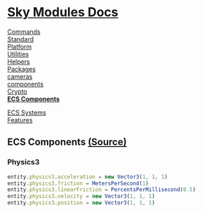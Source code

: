 <!--- This ECS Components was auto-generated using "pnpm exec sky readme" --> 

# [Sky Modules Docs](../README.md)

[Commands](..%2F%5Fcommands%2FREADME.md)   
[Standard](..%2Fstandard%2FREADME.md)   
[Platform](..%2Fplatform%2FREADME.md)   
[Utilities](..%2Futilities%2FREADME.md)   
[Helpers](..%2Fhelpers%2FREADME.md)   
[Packages](..%2Fpkgs%2FREADME.md)   
[cameras](..%2Fcameras%2FREADME.md)   
[components](..%2Fcomponents%2FREADME.md)   
[Crypto](..%2Fcrypto%2FREADME.md)   
**[ECS Components](..%2Fecs-components%2FREADME.md)**   
  
[ECS Systems](..%2Fecs-systems%2FREADME.md)   
[Features](..%2Ffeatures%2FREADME.md)   

## ECS Components [(Source)](..%2Fecs-components%2F)

  
### Physics3

```ts
entity.physics3.acceleration = new Vector3(1, 1, 1)
entity.physics3.friction = MetersPerSecond(1)
entity.physics3.linearFriction = PercentsPerMillisecond(0.5)
entity.physics3.velocity = new Vector3(1, 1, 1)
entity.physics3.position = new Vector3(1, 1, 1)

```